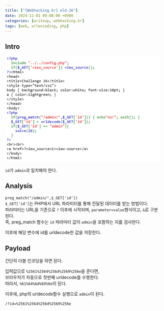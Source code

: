 ```yaml
---
title: ["[Webhacking.kr] old-26"]
date: 2024-11-01 09:00:00 +0900
categories: [writeup, webhacking.kr]
tags: [web, urlencoding, php]
---
```

## Intro
![문제 설명](assets/img/writeup/webhacking.kr/old-26/recon.png)

`id`가 `admin`과 일치해야 한다.

## Analysis

`preg_match("/admin/",$_GET['id'])`  
`$_GET['id']`는 PHP에서 URL 파라미터를 통해 전달된 데이터를 받는 방법이다.  
파라미터는 URL을 기준으로 `?` 이후에 시작되며, `parameter=value`형식이고, `&`로 구분된다.  
즉, preg_match 함수는 `id` 파라미터 값이 `admin`을 포함하는 지를 검사한다.  

이후에 해당 변수에 id를 urldecode한 값을 저장한다.  

## Payload
간단히 더블 인코딩을 하면 된다.  

입력값으로 `%2561%2564%256d%2569%256e`을 준다면,  
브라우저가 자동으로 첫번째 urldecode를 수행한다.  
따라서, `%61%64%6d%69%6e`이 된다.

이후에, php의 urldecode함수 실행으로 `admin`이 된다.

```
/?id=%2561%2564%256d%2569%256e
```